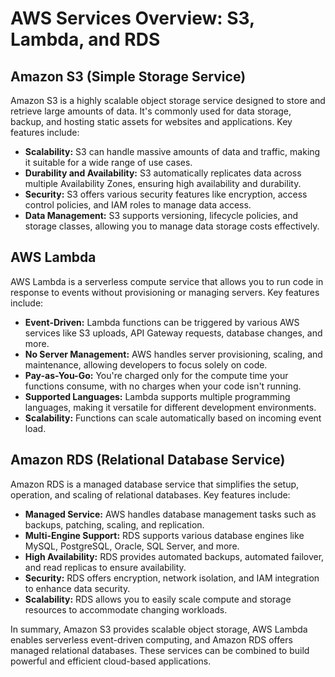 # AWS Services Overview: S3, Lambda, and RDS

## Amazon S3 (Simple Storage Service)

Amazon S3 is a highly scalable object storage service designed to store and retrieve large amounts of data. It's commonly used for data storage, backup, and hosting static assets for websites and applications. Key features include:

- **Scalability:** S3 can handle massive amounts of data and traffic, making it suitable for a wide range of use cases.
- **Durability and Availability:** S3 automatically replicates data across multiple Availability Zones, ensuring high availability and durability.
- **Security:** S3 offers various security features like encryption, access control policies, and IAM roles to manage data access.
- **Data Management:** S3 supports versioning, lifecycle policies, and storage classes, allowing you to manage data storage costs effectively.

## AWS Lambda

AWS Lambda is a serverless compute service that allows you to run code in response to events without provisioning or managing servers. Key features include:

- **Event-Driven:** Lambda functions can be triggered by various AWS services like S3 uploads, API Gateway requests, database changes, and more.
- **No Server Management:** AWS handles server provisioning, scaling, and maintenance, allowing developers to focus solely on code.
- **Pay-as-You-Go:** You're charged only for the compute time your functions consume, with no charges when your code isn't running.
- **Supported Languages:** Lambda supports multiple programming languages, making it versatile for different development environments.
- **Scalability:** Functions can scale automatically based on incoming event load.

## Amazon RDS (Relational Database Service)

Amazon RDS is a managed database service that simplifies the setup, operation, and scaling of relational databases. Key features include:

- **Managed Service:** AWS handles database management tasks such as backups, patching, scaling, and replication.
- **Multi-Engine Support:** RDS supports various database engines like MySQL, PostgreSQL, Oracle, SQL Server, and more.
- **High Availability:** RDS provides automated backups, automated failover, and read replicas to ensure availability.
- **Security:** RDS offers encryption, network isolation, and IAM integration to enhance data security.
- **Scalability:** RDS allows you to easily scale compute and storage resources to accommodate changing workloads.

In summary, Amazon S3 provides scalable object storage, AWS Lambda enables serverless event-driven computing, and Amazon RDS offers managed relational databases. These services can be combined to build powerful and efficient cloud-based applications.
